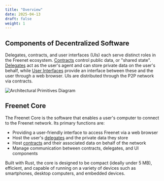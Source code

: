 ```yaml
---
title: "Overview"
date: 2025-04-13
draft: false
weight: 1
---
```


## Components of Decentralized Software

Delegates, contracts, and user interfaces (UIs) each serve distinct roles in the Freenet ecosystem.
[Contracts](/resources/manual/components/contracts) control public data, or "shared state".
[Delegates](/resources/manual/components/delegates) act as the user's agent and can store private data on the
user's behalf, while [User Interfaces](/resources/manual/components/ui) provide an interface between these and
the user through a web browser. UIs are distributed through the P2P network via contracts.

![Architectural Primitives Diagram](/components.svg)

## Freenet Core

The Freenet Core is the software that enables a user's computer to connect to the Freenet network.
Its primary functions are:

- Providing a user-friendly interface to access Freenet via a web browser
- Host the user's [delegates](/resources/manual/components/delegates) and the private data they store
- Host [contracts](/resources/manual/components/contracts) and their associated data on behalf of the network
- Manage communication between contracts, delegates, and UI components

Built with Rust, the core is designed to be compact (ideally under 5 MB), efficient, and capable of
running on a variety of devices such as smartphones, desktop computers, and embedded devices.
